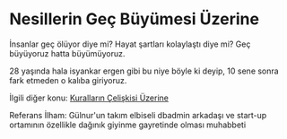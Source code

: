 # Nesillerin Geç Büyümesi Üzerine

İnsanlar geç ölüyor diye mi?
Hayat şartları kolaylaştı diye mi?
Geç büyüyoruz hatta büyümüyoruz.

28 yaşında hala isyankar ergen gibi bu niye böyle ki deyip, 10 sene sonra
fark etmeden o kalıba giriyoruz.

İlgili diğer konu: [Kuralların Çelişkisi Üzerine](kurallarin-celiskisi-uzerine.md)

Referans İlham: Gülnur'un takım elbiseli dbadmin arkadaşı ve start-up ortamının
özellikle dağınık giyinme gayretinde olması muhabbeti
